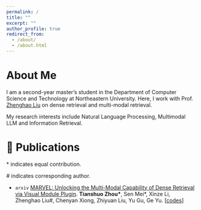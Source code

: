 ```yaml
---
permalink: /
title: ""
excerpt: ""
author_profile: true
redirect_from: 
  - /about/
  - /about.html
---
```


# About Me
I am a second-year master’s student in the Department of Computer Science and Technology at Northeastern University. Here, I work with Prof. [Zhenghao Liu](https://edwardzh.github.io/) on dense retrieval and multi-modal retrieval. 

My research interests include Natural Language Processing, Multimodal LLM and Information Retrieval.

# 📝 Publications 

\* indicates equal contribution.                                 

\# indicates corresponding author.

- ```arxiv``` [MARVEL: Unlocking the Multi-Modal Capability of Dense Retrieval via Visual Module Plugin](https://arxiv.org/abs/2310.14037).
**Tianshuo Zhou\***, Sen Mei*, Xinze Li, Zhenghao Liu#, Chenyan Xiong, Zhiyuan Liu, Yu Gu, Ge Yu. [[codes](https://github.com/OpenMatch/MARVEL)]

